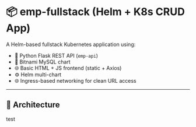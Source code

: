 # 📦 emp-fullstack (Helm + K8s CRUD App)

A Helm-based fullstack Kubernetes application using:
- 🐍 Python Flask REST API (`emp-api`)
- 🐘 Bitnami MySQL chart
- 🌐 Basic HTML + JS frontend (static + Axios)
- ⚙️ Helm multi-chart
- 🌐 Ingress-based networking for clean URL access

---

## 🚀 Architecture

test
